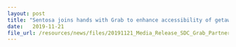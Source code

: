 ```yaml
---
layout: post
title: "Sentosa joins hands with Grab to enhance accessibility of getaways"
date:   2019-11-21
file_url: /resources/news/files/20191121_Media_Release_SDC_Grab_Partnership.pdf
---
```

